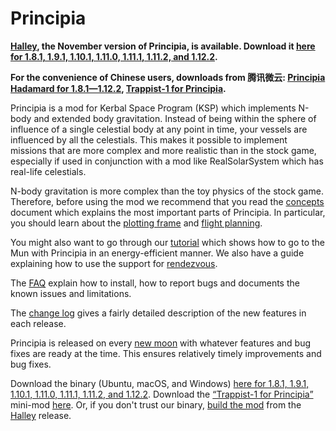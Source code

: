 # Principia

**[Halley](https://github.com/mockingbirdnest/Principia/wiki/Change-Log#halley), the November version of Principia, is available.  Download it [here for 1.8.1, 1.9.1, 1.10.1, 1.11.0, 1.11.1, 1.11.2, and 1.12.2](https://bit.ly/3EBOgeN).**

**For the convenience of Chinese users, downloads from 腾讯微云: [Principia Hadamard for 1.8.1—1.12.2](https://share.weiyun.com/LTSIJJLs), [Trappist-1 for Principia](https://share.weiyun.com/5wVtWYQ).**

Principia is a mod for Kerbal Space Program (KSP) which implements N-body and extended body gravitation.  Instead of being within the sphere of influence of a single celestial body at any point in time, your vessels are influenced by all the celestials.  This makes it possible to implement missions that are more complex and more realistic than in the stock game, especially if used in conjunction with a mod like RealSolarSystem which has real-life celestials.

N-body gravitation is more complex than the toy physics of the stock game.  Therefore, before using the mod we recommend that you read the [concepts](https://github.com/mockingbirdnest/Principia/wiki/Concepts) document which explains the most important parts of Principia.  In particular, you should learn about the [plotting frame](https://github.com/mockingbirdnest/Principia/wiki/Concepts#plotting-frame) and [flight planning](https://github.com/mockingbirdnest/Principia/wiki/Concepts#flight-planning).

You might also want to go through our
[tutorial](https://github.com/mockingbirdnest/Principia/wiki/A-guide-to-going-to-the-Mun-with-Principia) which shows how 
to go to the Mun with Principia in an energy-efficient manner.  We also have a guide explaining how to use the support for [rendezvous](https://github.com/mockingbirdnest/Principia/wiki/A-guide-to-performing-low-orbit-rendezvous).

The [FAQ](https://github.com/mockingbirdnest/Principia/wiki/Installing,-reporting-bugs,-and-frequently-asked-questions) explain how to install, how to report bugs and documents the known issues and limitations.

The [change log](https://github.com/mockingbirdnest/Principia/wiki/Change-Log) gives a fairly detailed description of the new features in each release.

Principia is released on every [new moon](https://en.wikipedia.org/wiki/New_moon) with whatever features and bug fixes are ready at the time.  This ensures relatively timely improvements and bug fixes.

Download the binary (Ubuntu, macOS, and Windows) [here for 1.8.1, 1.9.1, 1.10.1, 1.11.0, 1.11.1, 1.11.2, and 1.12.2](https://bit.ly/3EBOgeN).  Download the [“Trappist-1 for Principia”](https://github.com/mockingbirdnest/Principia/wiki/Installing,-reporting-bugs,-and-frequently-asked-questions#installing-trappist-1-for-principia) mini-mod [here](https://bit.ly/2ZHf3Tt).  Or, if you don't trust our binary, [build the mod](https://github.com/mockingbirdnest/Principia/blob/master/documentation/Setup.md) from the [Halley](https://github.com/mockingbirdnest/Principia/releases/tag/2021110421-Halley) release.
